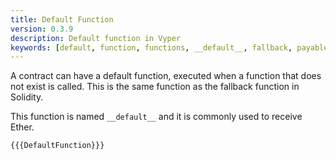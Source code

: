 ```yaml
---
title: Default Function
version: 0.3.9
description: Default function in Vyper
keywords: [default, function, functions, __default__, fallback, payable]
---
```


A contract can have a default function, executed when a function that does not exist is called. This is the same function as the fallback function in Solidity.

This function is named `__default__` and it is commonly used to receive Ether.

```vyper
{{{DefaultFunction}}}
```
